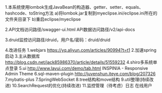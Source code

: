 1.本系统使用lombok生成JavaBean的构造器、getter、setter、equals、hashcode、toString方法
a)将lombok.jar复制到myeclipse.ini/eclipse.ini所在的文件夹目录下
b)重启eclipse/myeclipse

2.API文档访问路径/swagger-ui.html API数据访问路径/v2/api-docs

3.druid监控访问路径/druid，用户名/密码：druid/druid

4.改进任务
    1.webjars https://yq.aliyun.com/articles/90994?t=t1
    2.加速spring启动
    3.主从数据库 http://blog.csdn.net/jack85986370/article/details/51559232
    4.shiro多系统单点登录
    5.ui http://www.layui.com/demo/tab.html  INSPINIA - Responsive Admin Theme
    6.sql-maven-plugin http://juvenshun.iteye.com/blog/207326
    7.mybatis-plus
    7.SpringWebSocket
    8.tree结构和move结构
    9.util整理(持续改进)
    10.SearchRequest的优化(持续改进)
    11.监控管理（待考虑）日志 在线用户


